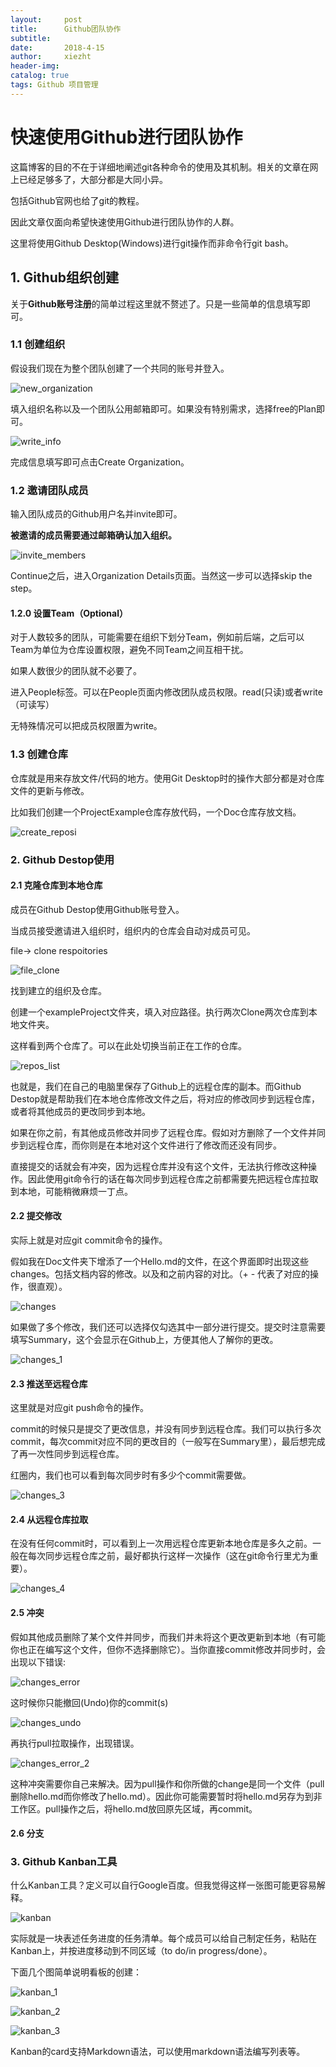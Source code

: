 ```yaml
---
layout:     post
title:      Github团队协作
subtitle:   
date:       2018-4-15
author:     xiezht
header-img: 
catalog: true
tags: Github 项目管理
---
```


# 快速使用Github进行团队协作

这篇博客的目的不在于详细地阐述git各种命令的使用及其机制。相关的文章在网上已经足够多了，大部分都是大同小异。

包括Github官网也给了git的教程。

因此文章仅面向希望快速使用Github进行团队协作的人群。

这里将使用Github Desktop(Windows)进行git操作而非命令行git bash。



## 1. Github组织创建

关于**Github账号注册**的简单过程这里就不赘述了。只是一些简单的信息填写即可。

### 1.1 创建组织

假设我们现在为整个团队创建了一个共同的账号并登入。

![new_organization]()

填入组织名称以及一个团队公用邮箱即可。如果没有特别需求，选择free的Plan即可。

![write_info]()

完成信息填写即可点击Create Organization。

### 1.2 邀请团队成员

输入团队成员的Github用户名并invite即可。

**被邀请的成员需要通过邮箱确认加入组织。**

![invite_members]()

Continue之后，进入Organization Details页面。当然这一步可以选择skip the step。

#### 1.2.0 设置Team（Optional）

对于人数较多的团队，可能需要在组织下划分Team，例如前后端，之后可以Team为单位为仓库设置权限，避免不同Team之间互相干扰。

如果人数很少的团队就不必要了。

进入People标签。可以在People页面内修改团队成员权限。read(只读)或者write（可读写）

无特殊情况可以把成员权限置为write。


### 1.3 创建仓库

仓库就是用来存放文件/代码的地方。使用Git Desktop时的操作大部分都是对仓库文件的更新与修改。

比如我们创建一个ProjectExample仓库存放代码，一个Doc仓库存放文档。

![create_reposi]()


### 2. Github Destop使用


#### 2.1 克隆仓库到本地仓库

成员在Github Destop使用Github账号登入。

当成员接受邀请进入组织时，组织内的仓库会自动对成员可见。

file-> clone respoitories

![file_clone]()

找到建立的组织及仓库。

创建一个exampleProject文件夹，填入对应路径。执行两次Clone两次仓库到本地文件夹。

这样看到两个仓库了。可以在此处切换当前正在工作的仓库。

![repos_list]()


也就是，我们在自己的电脑里保存了Github上的远程仓库的副本。而Github Destop就是帮助我们在本地仓库修改文件之后，将对应的修改同步到远程仓库，或者将其他成员的更改同步到本地。

如果在你之前，有其他成员修改并同步了远程仓库。假如对方删除了一个文件并同步到远程仓库，而你则是在本地对这个文件进行了修改而还没有同步。

直接提交的话就会有冲突，因为远程仓库并没有这个文件，无法执行修改这种操作。因此使用git命令行的话在每次同步到远程仓库之前都需要先把远程仓库拉取到本地，可能稍微麻烦一丁点。

#### 2.2 提交修改

实际上就是对应git commit命令的操作。

假如我在Doc文件夹下增添了一个Hello.md的文件，在这个界面即时出现这些changes。包括文档内容的修改。以及和之前内容的对比。（+ - 代表了对应的操作，很直观）。

![changes]()

如果做了多个修改，我们还可以选择仅勾选其中一部分进行提交。提交时注意需要填写Summary，这个会显示在Github上，方便其他人了解你的更改。

![changes_1]()

#### 2.3 推送至远程仓库

这里就是对应git push命令的操作。

commit的时候只是提交了更改信息，并没有同步到远程仓库。我们可以执行多次commit，每次commit对应不同的更改目的（一般写在Summary里），最后想完成了再一次性同步到远程仓库。

红圈内，我们也可以看到每次同步时有多少个commit需要做。

![changes_3]()

#### 2.4 从远程仓库拉取

在没有任何commit时，可以看到上一次用远程仓库更新本地仓库是多久之前。一般在每次同步远程仓库之前，最好都执行这样一次操作（这在git命令行里尤为重要）。

![changes_4]()

#### 2.5 冲突

假如其他成员删除了某个文件并同步，而我们并未将这个更改更新到本地（有可能你也正在编写这个文件，但你不选择删除它）。当你直接commit修改并同步时，会出现以下错误:

![changes_error]()

这时候你只能撤回(Undo)你的commit(s)

![changes_undo]()

再执行pull拉取操作，出现错误。

![changes_error_2]()

这种冲突需要你自己来解决。因为pull操作和你所做的change是同一个文件（pull删除hello.md而你修改了hello.md）。因此你可能需要暂时将hello.md另存为到非工作区。pull操作之后，将hello.md放回原先区域，再commit。


#### 2.6 分支


### 3. Github Kanban工具

什么Kanban工具？定义可以自行Google百度。但我觉得这样一张图可能更容易解释。

![kanban]()

实际就是一块表述任务进度的任务清单。每个成员可以给自己制定任务，粘贴在Kanban上，并按进度移动到不同区域（to do/in progress/done）。

下面几个图简单说明看板的创建：

![kanban_1]()

![kanban_2]()

![kanban_3]()

Kanban的card支持Markdown语法，可以使用markdown语法编写列表等。

